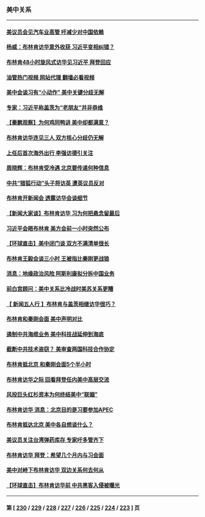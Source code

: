 ### 美中关系
---
#### [美议员会见汽车业高管 吁减少对中国依赖](../../pages/nf1412576/n14019435.md?06201645) 
#### [杨威：布林肯访华意外收获 习近平变相纠错？](../../pages/nf1412576/n14019311.md?06201645) 
#### [布林肯48小时旋风式访华见习近平 拜登回应](../../pages/nf1412576/n14019183.md?06201645) 
#### [油管热门视频 网站代理 翻墙必看视频](http://138.2.39.72:81/youtube.html?epic-marker?06201645)
#### [美中会谈习有“小动作” 美中关键分歧无解](../../pages/nf1412576/n14019173.md?06201645) 
#### [专家：习近平称盖茨为“老朋友”并非恭维](../../pages/nf1412576/n14019229.md?06201645) 
#### [【秦鹏观察】为何鸡同鸭讲 美中却都满意？](../../pages/nf1412576/n14019228.md?06201645) 
#### [布林肯访华连见三人 双方核心分歧仍无解](../../pages/nf1412576/n14019180.md?06201645) 
#### [上任后首次海外出行 李强访德引关注](../../pages/nf1412576/n14019120.md?06201645) 
#### [周晓辉：布林肯受冷遇 北京要传递何种信息](../../pages/nf1412576/n14019137.md?06201645) 
#### [中共“猎狐行动”头子将访英 遭英议员反对](../../pages/nf1412576/n14019129.md?06201645) 
#### [布林肯开新闻会 透露访华会谈细节](../../pages/nf1412576/n14019092.md?06201645) 
#### [【新闻大家谈】布林肯访华 习为何把悬念留最后](../../pages/nf1412576/n14019030.md?06201645) 
#### [习近平会晤布林肯 美方会前一小时突然公布](../../pages/nf1412576/n14018856.md?06201645) 
#### [【环球直击】美中闭门谈 双方不满清单很长](../../pages/nf1412576/n14018826.md?06201645) 
#### [布林肯王毅会谈三小时 王被指比秦刚更战狼](../../pages/nf1412576/n14018813.md?06201645) 
#### [消息：地缘政治风险 阿斯利康拟分拆中国业务](../../pages/nf1412576/n14018603.md?06201645) 
#### [前白宫顾问：美中关系比冷战时美苏关系更糟](../../pages/nf1412576/n14018499.md?06201645) 
#### [【 新闻五人行 】布林肯与盖茨相继访华很巧？](../../pages/nf1412576/n14018489.md?06201645) 
#### [布林肯和秦刚会面 美中声明对比](../../pages/nf1412576/n14018469.md?06201645) 
#### [遏制中共海缆业务 美中科技战延伸到海底](../../pages/nf1412576/n14018151.md?06201645) 
#### [截断中共技术盗窃？ 美审查两国科技合作协定](../../pages/nf1412576/n14018310.md?06201645) 
#### [布林肯抵北京 和秦刚会面5个半小时](../../pages/nf1412576/n14018244.md?06201645) 
#### [布林肯访华之际 回看拜登任内美中高层交流](../../pages/nf1412576/n14018243.md?06201645) 
#### [风投巨头红杉资本为何终结美中“联姻”](../../pages/nf1412576/n14018040.md?06201645) 
#### [布林肯访华 消息：北京目的是习要参加APEC](../../pages/nf1412576/n14018111.md?06201645) 
#### [布林肯抵达北京 美中各自想谈什么？](../../pages/nf1412576/n14018085.md?06201645) 
#### [美议员关注台湾弹药库存 专家吁多管齐下](../../pages/nf1412576/n14016353.md?06201645) 
#### [布林肯访华 拜登：希望几个月内与习会面](../../pages/nf1412576/n14018054.md?06201645) 
#### [美中对峙下布林肯访华 双边关系何去何从](../../pages/nf1412576/n14017083.md?06201645) 
#### [【环球直击】布林肯访华前 中共黑客入侵被曝光](../../pages/nf1412576/n14017606.md?06201645) 

---
#### 第 [ [230](./230.md?06201645) / [229](./229.md?06201645) / [228](./228.md?06201645) / [227](./227.md?06201645) / [226](./226.md?06201645) / [225](./225.md?06201645) / [224](./224.md?06201645) / [223](./223.md?06201645) ] 页
